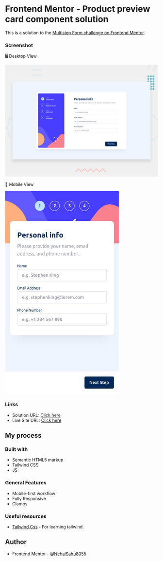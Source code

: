 # Frontend Mentor - Product preview card component solution

This is a solution to the [Multistep Form challenge on Frontend Mentor](https://www.frontendmentor.io/challenges/product-preview-card-component-GO7UmttRfa).


### Screenshot
🖥️ Desktop View

![](./design/desktop-preview.jpg)

📱 Mobile View

![](./design/mobile-design-step-1.jpg)




### Links

- Solution URL: [Click here](https://github.com/NehalSahu8055/Responsive-Multistep-form)
- Live Site URL: [Click here](https://multistep-form-nehal.netlify.app/)

## My process

### Built with

- Semantic HTML5 markup
- Tailwind CSS
- JS

### General Features

- Mobile-first workflow
- Fully Responsive
- Clamps



### Useful resources

- [Tailwind Css](https://tailwindcss.com/) - For learning tailwind. 



## Author

- Frontend Mentor - [@NehalSahu8055](https://www.frontendmentor.io/profile/NehalSahu8055)

